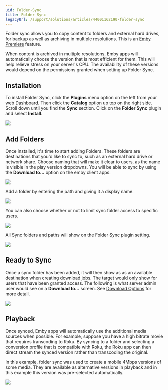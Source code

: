 ```yaml
---
uid: Folder-Sync
title: Folder Sync
legacyUrl: /support/solutions/articles/44001162190-folder-sync
---
```


Folder sync allows you to copy content to folders and external hard drives, for backup as well as archiving in multiple resolutions. This is an [Emby Premiere](Emby-Premiere.md) feature.

When content is archived in multiple resolutions, Emby apps will automatically choose the version that is most efficient for them. This will help relieve stress on your server's CPU. The availability of these versions would depend on the permissions granted when setting up Folder Sync.

## Installation

To install Folder Sync, click the **Plugins** menu option on the left from your web Dashboard. Then click the **Catalog** option up top on the right side. Scroll down until you find the **Sync** section. Click on the **Folder Sync** plugin and select **Install**.

![](images/plugins/foldersync1.png)


## Add Folders

Once installed, it's time to start adding Folders. These folders are destinations that you'd like to sync to, such as an external hard drive or network share. Choose naming that will make it clear to users, as the name is visible in the play version dropdowns. You will be able to sync by using the **Download to...** option on the emby client apps.

![](images/plugins/foldersync2.png)

Add a folder by entering the path and giving it a display name.

![](images/plugins/foldersync3.png)

You can also choose whether or not to limit sync folder access to specific users.

![](images/plugins/foldersync4.png) 

All Sync folders and paths will show on the Folder Sync plugin setting.

![](images/plugins/foldersync5.png) 

## Ready to Sync

Once a sync folder has been added, it will then show as as an available destination when creating download jobs. The target would only show for users that have been granted access. The following is what server admin user would see on a **Download to...** screen. See [Download Options](Sync.md) for more detail.

![](images/plugins/foldersync6.png) 

## Playback

Once synced, Emby apps will automatically use the additional media sources when possible. For example, suppose you have a high bitrate movie that requires transcoding to Roku. By syncing to a folder and selecting a conversion profile that is compatible with Roku, the Roku app can then direct stream the synced version rather than transcoding the original.

In this example, folder sync was used to create a mobile 4Mbps versions of some media. They are available as alternative versions in playback and in this example this version was pre-selected automatically.

![](images/plugins/foldersync7.png) 
